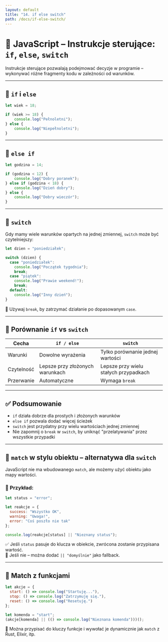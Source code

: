 ```yaml
---
layout: default
title: "14. if else switch"
path: /docs/if-else-switch/
---
```


# 🧭 JavaScript – Instrukcje sterujące: `if`, `else`, `switch`

Instrukcje sterujące pozwalają podejmować decyzje w programie – wykonywać różne fragmenty kodu w zależności od warunków.

---

## 🔹 `if` i `else`

```js
let wiek = 18;

if (wiek >= 18) {
    console.log("Pełnoletni");
} else {
    console.log("Niepełnoletni");
}
```

---

## 🔸 `else if`

```js
let godzina = 14;

if (godzina < 12) {
    console.log("Dobry poranek");
} else if (godzina < 18) {
    console.log("Dzień dobry");
} else {
    console.log("Dobry wieczór");
}
```

---

## 🔹 `switch`

Gdy mamy wiele warunków opartych na jednej zmiennej, `switch` może być czytelniejszy:

```js
let dzien = "poniedziałek";

switch (dzien) {
  case "poniedziałek":
    console.log("Początek tygodnia");
    break;
  case "piątek":
    console.log("Prawie weekend!");
    break;
  default:
    console.log("Inny dzień");
}
```

📌 Używaj `break`, by zatrzymać działanie po dopasowanym `case`.

---

## 🧠 Porównanie `if` vs `switch`

| Cecha         | `if / else`                        | `switch`                            |
|---------------|------------------------------------|-------------------------------------|
| Warunki       | Dowolne wyrażenia                  | Tylko porównanie jednej wartości    |
| Czytelność    | Lepsze przy złożonych warunkach    | Lepsze przy wielu stałych przypadkach |
| Przerwanie    | Automatyczne                       | Wymaga `break`                      |

---

## ✅ Podsumowanie

- `if` działa dobrze dla prostych i złożonych warunków
- `else if` pozwala dodać więcej ścieżek
- `switch` jest przydatny przy wielu wartościach jednej zmiennej
- Nie zapomnij o `break` w `switch`, by uniknąć "przelatywania" przez wszystkie przypadki



---

## 🧲 `match` w stylu obiektu – alternatywa dla `switch`

JavaScript nie ma wbudowanego `match`, ale możemy użyć obiektu jako mapy wartości.

### 📄 Przykład:

```js
let status = "error";

let reakcje = {
  success: "Wszystko OK",
  warning: "Uwaga!",
  error: "Coś poszło nie tak"
};

console.log(reakcje[status] || "Nieznany status");
```

✅ Jeśli `status` pasuje do klucza w obiekcie, zwrócona zostanie przypisana wartość.  
📌 Jeśli nie – można dodać `|| "domyślnie"` jako fallback.

---

## 🔧 Match z funkcjami

```js
let akcje = {
  start: () => console.log("Startuję..."),
  stop: () => console.log("Zatrzymuję się."),
  reset: () => console.log("Resetuję.")
};

let komenda = "start";
(akcje[komenda] || (() => console.log("Nieznana komenda")))();
```

📌 Można przypisać do kluczy funkcje i wywołać je dynamicznie jak `match` z Rust, Elixir, itp.
